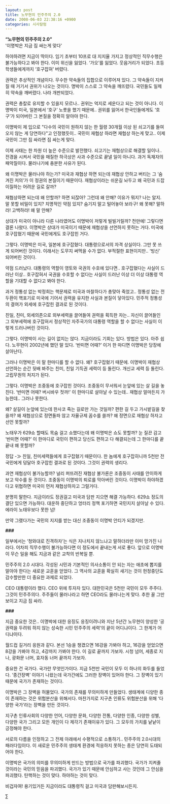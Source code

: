 ```yaml
---
layout: post
title: 노무현의 민주주의 2.0
date: 2008-06-03 22:38:16 +0900
categories: 시사칼럼
---
```

**“노무현의 민주주의 2.0”**  
'이명박은 지금 짐 싸는게 맞다’

하야하려면 지금이 딱이다. 임기 초부터 10프로 대 지지율 가지고 정상적인 직무수행은 불가능하다고 봐야 한다. 이미 위신을 잃었다. ‘가오’를 잃었다. 웃음거리가 되었다. 초등학생들에게까지 ‘호구잡혀’ 버렸다.

권력은 추상적인 개념이다. 무수한 약속들의 집합으로 이루어져 있다. 그 약속들이 지켜질 때 거기서 권위가 나오는 것이다. 명박이 스스로 그 약속을 깨뜨렸다. 국민들도 일제히 약속을 깨버렸다. 나라 개판되었다. 

권력은 총칼로 유지할 수 있을지 모르나.. 권위는 억지로 세운다고 되는 것이 아니다. 이명박이 미국, 일본에서 ‘호구’ 노릇을 했기 때문에.. 권위를 잃어서 한국인들에게도 ‘호구’가 되어버린 그 본질을 정확히 알아야 한다. 

이명박이 제 입으로 "다수의 국민이 원하지 않는 한 월령 30개월 이상 된 쇠고기를 들여오지 않는 게 당연하다"고 인정했듯이.. 국민이 재협상 하라면 재협상 하는게 맞고.. 이제 국민이 그만 짐 싸라면 짐 싸는게 맞다.

이제 사태는 한 차원 더 높은 수준으로 발전했다. 쇠고기는 재협상으로 해결할 일이나.. 전경을 시켜서 국민을 매질한 하극상은 사과 수준으로 끝낼 일이 아니다. 과거 독재자의 패악질이다. 물러나기에 충분한 사유가 된다. 

왜 이명박은 물러나야 하는가? 미국과 재협상 하면 되는데 재협상 안하고 버티는 그 ‘숨겨진 저의’가 이 정권의 본질이기 때문이다. 재협상이라는 쉬운길 놔두고 왜 국민과 드잡이질하는 어려운 길로 갈까?

재협상하면 되는데 왜 안할까? 하면 되잖아? 그런데 왜 안해? 이유가 뭐지? 나는 알지. 말 못할 비밀이 있지? 치명적인 약점 있지? 숨기지 말고 털어놓아 보라구! 왜 못해? 말하라! 고백하라! 왜 말 안해?

상대가 미국이 아니라 다른 나라였어도 이명박이 저렇게 빌빌거릴까? 천만에! 그렇다면 결론 나왔다. 이명박은 상대가 미국이기 때문에 재협상을 선언하지 못하는 거다. 미국에 호구잡혔기 때문에 국민에게도 호구잡힌 거다. 

그렇다. 이명박은 미국, 일본에 호구잡혔다. 대통령으로서의 자격 상실이다. 그만 못 쓰게 되어버린 것이다. 이래서는 도무지 써먹을 수가 없다. 부적절한 표현이지만.. ‘빙신’ 되어버린 것이다. 

약점 드러났다. 대통령의 역할이 영토와 국권의 수호에 있다면.. 호구잡혔다는 사실이 드러난 이상.. 호구잡혀서 국권을 수호할 수 없다는 사실이 드러난 이상 더 이상 대통령 역할을 기대할 수 없다고 봐야 한다. 

과거 정통성 없는 박정희는 핵문제로 미국과 마찰하다가 총맞아 죽었고.. 정통성 없는 전두환이 핵포기로 미국에 기어서 권력을 유지한 사실과 본질이 닿아있다. 민주적 정통성의 결여가 외세에 호구잡힌 결과로 된 것이다.

친일, 친미, 외세의존으로 외부세력을 끌어들여 권력을 획득한 자는.. 자신이 끌어들인 그 외부세력에 호구잡혀서 정상적인 자주국가의 대통령 역할을 할 수 없다는 사실이 이렇게 드러나버린 것이다. 

그렇다. 이명박이 사는 길이 없지는 않다. 지금이라도 기회는 있다. 방법은 있다. 아주 쉽다. 노무현이 2002년에 했던 말 있다. ‘반미면 어때?’ 이거 한 마디면 이명박은 당장에 살아난다.

그러나 이명박은 이 말 한마디를 할 수 없다. 왜? 호구잡혔기 때문에. 이명박이 재협상 선언하는 순간 뒷배 봐주는 친미, 친일 기득권 세력이 등 돌린다. 개신교 세력 등 돌린다. 고립무원의 처지가 된다.

그렇다. 이명박은 조중동에 호구잡힌 것이다. 조중동이 무서워서 눈앞에 있는 살 길을 놓친다. ‘반미면 어때? 버시바우 젓까!’ 이 한마디로 살아날 수 있는데.. 재협상 얼마든지 가능한데.. 그러나 못한다. 

왜? 살길이 눈앞에 있는데 한사코 죽는 길로만 가는 것일까? 편한 길 두고 가시밭길을 찾을까? 왜 재협상으로 정면돌파 않고 자율규제 꼼수를 쓸까? 왜 정면으로 재협상 하자고 선언 못할까? 

노태우가 629쇼 할때도 목숨 걸고 쇼했다는데 왜 이명박은 쇼도 못할까? 눈 질끈 감고 ‘반미면 어때?’ 이 한마디로 국민이 편하고 당신도 편하고 다 해결되는데 그 한마디를 끝끝내 왜 못할까? 

정답 -≫ 친일, 친미세력들에게 호구잡혔기 때문이다. 한 놈에게 호구잡히니까 5천만 전 국민에게 덩달아 호구잡힌 결과로 된 것이다. 그것이 권력의 생리다. 

과연 재협상이 불가능할까? 널리 퍼뜨려진 재협상 불가론은 조중동이 사태를 안이하게 보고 악수를 둔 것이다. 조중동이 이명박의 퇴로를 막아버린 것이다. 이명박이 하야하겠다고 위협하면 미국이 먼저 재협상하자고 그럴거다. 

분명히 말한다. 지금이라도 정권걸고 미국과 담판 지으면 해결 가능하다. 629쇼 정도의 결단 있으면 가능하다. 대운하 중단하고 엉터리 정책 포기하면 국민지지 살아날 수 있다. 에라이 노태우보다 못한 넘!

만약 그랬다가는 국민의 지지를 받는 대신 조중동이 이명박 안티가 되겠지만. 

**###**

일부에서는 ‘청와대로 진격하자’는 식은 지나치지 않느냐고 말하더라만 이미 망가진 나라다. 어차피 직무수행이 불가능하다면 이 정도에서 끝내는게 서로 좋다. 앞으로 이명박이 무슨 일을 해도 지금과 같은 교착의 반복일 뿐. 

민주주의 2.0 시대다. 각성된 시민과 기본적인 의사소통이 안 되는 자는 애초에 뽑지를 말아야 한다는 새로운 교훈을 얻었다. 그 역사의 교훈을 확실히 새기는 것이 헌정중단도 감수할만한 더 중요한 과제로 되었다.

CEO 대통령이라 했다. CEO 위에 투자자 있다. 대한민국은 5천만 국민이 모두 주주다. 그것이 민주주의다. 주주들이 물러나라고 하면 CEO라도 물러나는게 맞다. 추한 꼴 그만 보이고 지금 짐 싸라.

**###**

지금 중요한 것은.. 이명박에 대한 응징도 응징이려니와 지난 5년간 노무현이 양성한 ‘공권력을 두려워 하지 않는 성숙한 시민 민주주의 세력’의 끝이 어디냐이다. 그 한계가 어디냐이다. 

월드컵 길거리 응원과 같다. 본선 1승을 챙겼으면 16강을 가봐야 하고, 16강을 얻었으면 8강을 가봐야 하고, 4강까지 가봐야 한다. 이 길로 끝까지 가보자. 시청 넘어, 세종로 지나, 광화문 너머, 효자동 너머 끝까지 가보자. 

중요한 건 국가다. 국가란 무엇인가이다. 지금 5천만 국민이 모두 이 하나의 화두를 들었다. ‘종간장벽’ 이야기 나왔는데 국가간에도 그러한 장벽이 있어야 한다. 그 장벽이 있기 때문에 국가가 존재하는 것이다. 

이명박은 그 장벽을 허물었다. 국가의 존재를 무의미하게 만들었다. 생태계에 디양한 종이 존재하는 것은 위험분산을 위해서다. 마찬가지로 지구촌 인류도 위험분산을 위해 ‘다양한 국가’라는 장벽을 만든 것이다. 

지구촌 인류사회의 다양한 언어, 다양한 문화, 다양한 전통, 다양한 인종, 다양한 성별, 다양한 국가 그리고 모든 개인이 다 제각기 존재이유가 있다. 그 모두의 가치를 낱낱이 긍정해야 한다. 

서로의 다름을 인정하고 그 전제 아래에서 수평적으로 소통하기.. 민주주의 2.0시대의 패러다임이다. 이 새로운 민주주의 생태계 환경에 적응하지 못하는 종은 당연히 도태되어야 한다. 

이명박은 국가의 의미를 무의미하게 만드는 방법으로 국가를 파괴했다. 국가가 지켜줄 것이라는 국민의 믿음을 파괴했다. 국가가 있기 때문에 안심하고 사는 것인데 그 안심을 파괴했다. 탄핵하는 것이 맞다. 하야하는 것이 맞다. 

비겁자여! 용기있거든 지금이라도 대통령직 걸고 미국과 담판해보시든지.



∑